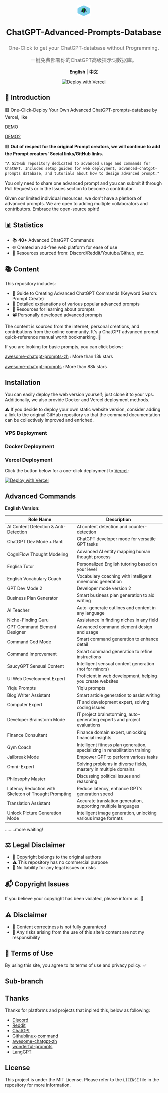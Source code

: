 <div align="center">
  <a href="https://prompt.garyhou2023.info/">
    <img src="./template/img/logo.svg" alt="Logo" width="44" height="34" style="vertical-align: middle;">
  </a>
  <h1 style="font-size: 1.6rem; display: inline-block; vertical-align: middle;"> ChatGPT-Advanced-Prompts-Database </h1>
  <p style="font-size: 1rem; color: #666; margin-top: 0.5rem;"> One-Click to get your ChatGPT-database without Programming. </p>
    <p style="font-size: 1rem; color: #666; margin-top: 0.5rem;">一键免费部署你的ChatGPT高级提示词数据库。 </p>

<strong>English</strong> | <a href="./readme-cn.md"><strong>中文</strong></a> 
  
[![Deploy with Vercel](https://vercel.com/button)](https://vercel.com/new/clone?repository-url=https://github.com/hougarry/chatgpt-advanced-prompts)

</div>



## 📌 Introduction


🟥 One-Click-Deploy Your Own Advanced ChatGPT-prompts-database by Vercel, like

[DEMO](https://chatgpt-advanced-prompts-database.vercel.app/)

[DEMO2](https://chatgpt-advanced-prompts-database.vercel.app/)

🟥 **Out of respect for the original Prompt creators, we will continue to add the Prompt creators' Social links/GitHub links.**

    "A GitHub repository dedicated to advanced usage and commands for ChatGPT. Includes setup guides for web deployment, advanced-chatgpt-prompts database, and tutorials about how to design advanced prompt." 

You only need to share one advanced prompt and you can submit it through Pull Requests or in the Issues section to become a contributor.

Given our limited individual resources, we don't have a plethora of advanced prompts. We are open to adding multiple collaborators and contributors. Embrace the open-source spirit!

## 📊 Statistics

- 📚 **40+** Advanced ChatGPT Commands
- 🌐 Created an ad-free web platform for ease of use
- 🛄 Resources sourced from: Discord/Reddit/Youtube/Github, etc.

## 📚 Content

This repository includes:
- 📘 Guide to Creating Advanced ChatGPT Commands (Keyword Search: Prompt Create)
- 📙 Detailed explanations of various popular advanced prompts
- 📕 Resources for learning about prompts
- 📽️ Personally developed advanced prompts

The content is sourced from the internet, personal creations, and contributions from the online community. It's a ChatGPT advanced prompt quick-reference manual worth bookmarking. 🌟

If you are looking for basic prompts, you can click below:

[awesome-chatgpt-prompts-zh](https://github.com/PlexPt/awesome-chatgpt-prompts-zh) : More than 13k stars

[awesome-chatgpt-prompts](https://github.com/f/awesome-chatgpt-prompts) : More than 88k stars



## Installation

You can easily deploy the web version yourself; just clone it to your vps. Additionally, we also provide Docker and Vercel deployment methods.

⚠️ If you decide to deploy your own static website version, consider adding a link to the original GitHub repository so that the command documentation can be collectively improved and enriched.

### VPS Deployment

### Docker Deployment

### Vercel Deployment

Click the button below for a one-click deployment to [Vercel](https://vercel.com):

[![Deploy with Vercel](https://vercel.com/button)](https://vercel.com/new/clone?repository-url=https://github.com/hougarry/chatgpt-advanced-prompts)

## Advanced Commands

**English Version:**

| Role Name                     | Description                             |
| ----------------------------- | --------------------------------------- |
| AI Content Detection & Anti-Detection | AI content detection and counter-detection |
| ChatGPT Dev Mode + Ranti       | ChatGPT developer mode for versatile GPT tasks |
| CogniFlow Thought Modeling     | Advanced AI entity mapping human thought process |
| English Tutor                 | Personalized English tutoring based on your level |
| English Vocabulary Coach      | Vocabulary coaching with intelligent mnemonic generation |
| GPT Dev Mode 2                | Developer mode version 2                |
| Business Plan Generator       | Smart business plan generation to aid writing |
| AI Teacher                    | Auto-generate outlines and content in any language |
| Niche-Finding Guru            | Assistance in finding niches in any field |
| GPT Command Element Designer  | Advanced command element design and usage |
| Command God Mode              | Smart command generation to enhance detail |
| Command Improvement           | Smart command generation to refine instructions |
| SaucyGPT Sensual Content      | Intelligent sensual content generation (not for minors) |
| UI Web Development Expert     | Proficient in web development, helping you create websites |
| Yiqiu Prompts                 | Yiqiu prompts                           |
| Blog Writer Assistant         | Smart article generation to assist writing |
| Computer Expert               | IT and development expert, solving coding issues |
| Developer Brainstorm Mode     | IT project brainstorming, auto-generating experts and project evaluations |
| Finance Consultant            | Finance domain expert, unlocking financial insights |
| Gym Coach                     | Intelligent fitness plan generation, specializing in rehabilitation training |
| Jailbreak Mode                | Empower GPT to perform various tasks    |
| Omni-Expert                  | Solving problems in diverse fields, mastery in multiple domains |
| Philosophy Master             | Discussing political issues and reasoning |
| Latency Reduction with Skeleton of Thought Prompting | Reduce latency, enhance GPT's generation speed |
| Translation Assistant         | Accurate translation generation, supporting multiple languages |
| Unlock Picture Generation Mode | Intelligent image generation, unlocking various image formats |

........more waiting!

## ⚖️ Legal Disclaimer

- 📝 Copyright belongs to the original authors
- ⚠️ This repository has no commercial purpose
- 🚫 No liability for any legal issues or risks

## 📬 Copyright Issues

If you believe your copyright has been violated, please inform us. 💌

## ⚠️ Disclaimer

- 🛑 Content correctness is not fully guaranteed
- 🚫 Any risks arising from the use of this site's content are not my responsibility

## 📜 Terms of Use

By using this site, you agree to its terms of use and privacy policy. ✅

## Sub-branch
## Thanks

Thanks for platforms and projects that inpired this, below as following:
- [Discord](https://discord.com/)
- [Reddit](https://www.reddit.com/)
- [ChatGPt](https://chat.openai.com/)
- [Githublinux-command](https://github.com/jaywcjlove/linux-command)
- [awesome-chatgpt-zh](https://github.com/yzfly/awesome-chatgpt-zh)
- [wonderful-prompts](https://github.com/yzfly/wonderful-prompts)
- [LangGPT](https://github.com/yzfly/LangGPT)
## License

This project is under the MIT License. Please refer to the `LICENSE` file in the repository for more information.

